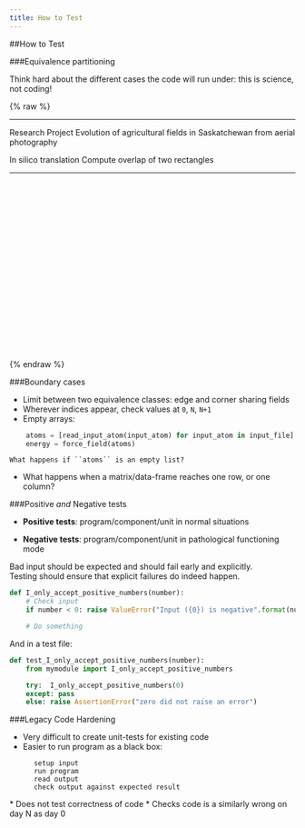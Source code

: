 ```yaml
---
title: How to Test
---
```


##How to Test

###Equivalence partitioning

Think hard about the different cases the code will run under: this is science, not coding!

{% raw %}
----------------------  ------------------------------------------------------------------------
Research Project        Evolution of agricultural fields in Saskatchewan from aerial photography

In silico translation   Compute overlap of two rectangles
----------------------  ------------------------------------------------------------------------

<div class="fragment"
     x="[5, width * 0.75-5]"
     y="[20, 30]"
     widths ="[width/3, width/4]"
     text="non-overlapping"> </div>

<div class="fragment"
     x="[width*0.25, width * 0.5]"
     y="[20, 50]"
     widths ="[width/3, width/4]"
     text="overlapping one way"> </div>

<div class="fragment"
     x="[width*0.25, width * 0.5]"
     y="[20, 30]"
     widths ="[width/3, width/4]"
     text="overlapping another way"> </div>

<div class="fragment"
     x="[width*(0.5 - 1/6), width * (0.5 - 1/8)]"
     y="[20, 30]"
     widths ="[width/3, width/4]"
     text="contained one inside the other"> </div>

<div class="fragment"
     x="[width*(0.5 - 1/8), width * (0.5 - 1/8)]"
     y="[20, 30]"
     widths ="[width/4, width/4]"
     text="same width"> </div>

<div class="fragment"
     x="[width*(0.5 - 1/6), width * (0.5 + 1/6)]"
     y="[20, 30]"
     widths ="[width/3, width/4]"
     text="edge sharing"> </div>

<div class="fragment"
     x="[width*(0.5 - 1/6), width * (0.5 + 1/6)]"
     y="[20, 20 + height * 0.65]"
     widths ="[width/3, width/4]"
     text="corner sharing"> </div>

<style>
  .boundary rect {
    stroke:rgb(255, 255, 255);
    stroke-width:4;
    fill-opacity:0.5;
  }
  .boundary text {
    fill:#eeeeee;
    font-family: "Open Sans", sans-serif;
    font-size: 30px;
    font-weight: 200;
    letter-spacing: -0.02em;
    color: #eeeeee; }
  }
</style>
<svg id="boundary" width="500" height="300" class="boundary"> </svg>

<script src="http://d3js.org/d3.v3.min.js" charset="utf-8"></script>
<script src="http://lab.hakim.se/reveal-js//lib/js/head.min.js" ></script>
<script src="http://lab.hakim.se/reveal-js//js/reveal.min.js" ></script>
<script>
  var svgElement = document.getElementById("boundary");
  var externalWidth = parseInt(svgElement.getAttribute("width"));
  var externalHeight = parseInt(svgElement.getAttribute("height"));
  var width=100, height=100
  var xscale = d3.scale.linear().domain([0, width]).range([0, externalWidth])
  var yscale = d3.scale.linear().domain([0, height]).range([0, externalHeight]);

  var rectangles = [
    { "x": 5, "y": 20, "width": width /3, "height": height * 0.65, "fill": "(0, 0, 255)" },
    { "x": width * 0.75-5, "y": 30, "width": width / 4, "height": height * 0.45, "fill": "(0, 125, 0)" }
  ];


  var svg = d3.select("#boundary")

  svg.selectAll("rect").data(rectangles, function(d, i) { return i; }).enter().append("rect")
        .attr("x", function(d) { return xscale(d.x); })
        .attr("y", function(d) { return yscale(d.y); })
        .attr("width", function(d) { return xscale(d.width); })
        .attr("height", function(d) { return yscale(d.height); })
        .style("fill", function(d) { return "rgb" + d.fill})

  svg.append("text")
     .text("")
     .attr("x", 0)
     .attr("y", "1em")

  function update(fragment) {
    if(!fragment) return;
    if(!fragment.hasAttribute("text")) return;
    console.log("update: " + fragment.getAttribute("text") + fragment.getAttribute("x"))
    var xPositions = eval(fragment.getAttribute("x"));
    var yPositions = eval(fragment.getAttribute("y"));
    var widths = eval(fragment.getAttribute("widths"));
    svg.selectAll("rect").data(rectangles, function(d, i) { return i; })
            .transition()
            .duration(750)
            .attr("x", function(d, i) { return xscale(xPositions[i]); })
            .attr("y", function(d, i) { return yscale(yPositions[i]); })
            .attr("width", function(d, i) { return xscale(widths[i]); })
    svg.selectAll("text").text("Case: " + fragment.getAttribute("text"))
  }
  function back(fragment) {
    update(fragment.previousElementSibling)
  }

  Reveal.addEventListener( 'fragmentshown', function( event ) { update(event.fragment); });
  Reveal.addEventListener( 'fragmenthidden', function( event ) { back(event.fragment); });

</script>

{% endraw %}

###Boundary cases

* Limit between two equivalence classes: edge and corner sharing fields
* Wherever indices appear, check values at ``0``, ``N``, ``N+1``
* Empty arrays:

``` python
    atoms = [read_input_atom(input_atom) for input_atom in input_file]
    energy = force_field(atoms)
```

    What happens if ``atoms`` is an empty list?

* What happens when a matrix/data-frame reaches one row, or one column?


###Positive *and* Negative tests

* **Positive tests**: program/component/unit in normal situations

* **Negative tests**: program/component/unit in pathological functioning mode

<div align="left">
Bad input should be expected and should fail early and explicitly.

<div class="fragment roll-in">
Testing should ensure that explicit failures do indeed happen.

``` python
def I_only_accept_positive_numbers(number):
    # Check input
    if number < 0: raise ValueError("Input ({0}) is negative".format(number))

    # Do something
```

And in a test file:

``` python
def test_I_only_accept_positive_numbers(number):
    from mymodule import I_only_accept_positive_numbers

    try:  I_only_accept_positive_numbers(0)
    except: pass
    else: raise AssertionError("zero did not raise an error")
```
</div>
</div>

###Legacy Code Hardening

* Very difficult to create unit-tests for existing code
* Easier to run program as a black box:

```
      setup input
      run program
      read output
      check output against expected result
```

<div class="fragment fade-in">
* Does not test correctness of code
* Checks code is a similarly wrong on day N as day 0
</div>
